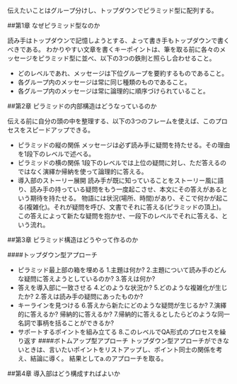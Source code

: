 伝えたいことはグループ分けし、トップダウンでピラミッド型に配列する。

##第1章 なぜピラミッド型なのか

読み手はトップダウンで記憶しようとする、よって書き手もトップダウンで書くべきである。
わかりやすい文章を書くキーポイントは、筆を取る前に各々のメッセージをピラミッド型に並べ、以下の3つの鉄則と照らし合わせること。
- どのレベルであれ、メッセージは下位グループを要約するものであること。
- 各グループ内のメッセージは常に同じ種類のものであること。
- 各グループ内のメッセージは常に論理的に順序づけられていること。

##第2章 ピラミッドの内部構造はどうなっているのか

伝える前に自分の頭の中を整理する、以下の3つのフレームを使えば、このプロセスをスピードアップできる。
- ピラミッドの縦の関係
メッセージは必ず読み手に疑問を持たせる。その理由を1段下のレベルで述べる。
- ピラミッドの横の関係
1段下のレベルでは上位の疑問に対し、ただ答えるのではなく演繹か帰納を使って論理的に答える。
- 導入部のストーリー展開
読み手が既に知っていることをストーリー風に語り、読み手の持っている疑問をもう一度起こさせ、本文にその答えがあるという期待を持たせる。
物語には状況(場所、時間)があり、そこで何かが起こる(複雑化)。それが疑問を呼び、文書でそれに答える(ピラミッドの頂上)。
この答えによって新たな疑問を抱かせ、一段下のレベルでそれに答える、という流れ。

##第3章 ピラミッド構造はどうやって作るのか

####トップダウン型アプローチ
- ピラミッド最上部の箱を埋める
1.主題は何か?
2.主題について読み手のどんな疑問に答えようとしているのか?
3.答えは何か?
- 答えを導入部に一致させる
4.どのような状況か?
5.どのような複雑化が生じたか?
2.答えは読み手の疑問にあったものか?
- キーラインを見つける
6.答えから新たにどのような疑問が生じるか?
7.演繹的に答えるか? 帰納的に答えるか?
7.帰納的に答えるとしたらどのような同一名詞で事柄を括ることができるか?
- サポートするポイントを組み立てる
8.このレベルでQA形式のプロセスを繰り返す
####ボトムアップ型アプローチ
トップダウン型アプローチができないときは、言いたいポイントをリストアップし、ポイント同士の関係を考え、結論に導く。
結果としてa.のアプローチを取る。

##第4章 導入部はどう構成すればよいか
